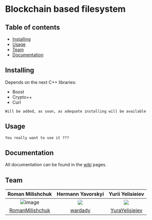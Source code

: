 # Blockchain based filesystem

## Table of contents
 - [Installing](#installing)
 - [Usage](#usage)
 - [Team](#team)
 - [Documentation](#documentation)
 
 
## Installing
Depends on the next C++ libraries:
- Boost
- Crypto++
- Curl
```
Will be added, as soon, as adequate installing will be available
```
    
## Usage
```
You really want to use it ???
```

## Documentation
All documentation can be found in the [wiki](https://github.com/RomanMilishchuk/bfs/wiki) pages.

## Team
| **Roman Milishchuk** | **Hermann Yavorskyi** | **Yurii Yelisieiev** |
| :---: |:---:|:---:|
| ![image](https://user-images.githubusercontent.com/32875119/71295256-cc177a00-2383-11ea-92a5-944b3969e083.png) | <img src="https://hackernoon.com/hn-images/1*KWr54bVaO-XAQWwZPSHUXA.png"> | <img src="https://themerkle.com/wp-content/uploads/2015/03/maxresdefault.jpg"> |
| [RomanMilishchuk](https://github.com/RomanMilishchuk) | [wardady](https://github.com/wardady) | [YuraYelisieiev](https://github.com/YuraYelisieiev) |x
